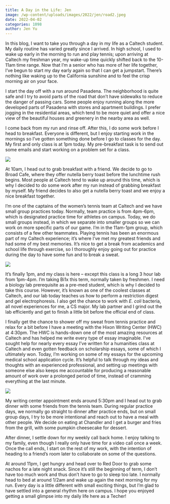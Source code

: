 ```yaml
---
title: A Day in the Life: Jen
image: /wp-content/uploads/images/2022/jen/road2.jpeg
date: 2022-04-02
categories: 1098
author: Jen Yu
---
```

In this blog, I want to take you through a day in my life as a Caltech student. My daily routine has varied greatly since I arrived. In high school, I used to wake up early in the morning to run and play tennis; upon arriving at Caltech my freshman year, my wake-up time quickly shifted back to the 10-11am time range. Now that I’m a senior who has more of her life together, I’ve begun to start my day early again so that I can get a jumpstart. There’s nothing like waking up to the California sunshine and to feel the crisp morning air on your face.

I start the day off with a run around Pasadena. The neighborhood is quite safe and I try to avoid parts of the road that don’t have sidewalks to reduce the danger of passing cars. Some people enjoy running along the more developed parts of Pasadena with stores and apartment buildings. I prefer jogging in the residential areas, which tend to be more quiet and offer a nice view of the beautiful houses and greenery in the nearby area as well.

I come back from my run and rinse off. After this, I do some work before I head to breakfast. Everyone is different, but I enjoy starting work in the mornings so I’ve gotten something done before I go to classes for the day. My first and only class is at 1pm today. My pre-breakfast task is to send out some emails and start working on a problem set for a class.

![](/images/2022/jen/berry-toast.jpeg)

At 10am, I head out to grab breakfast with a friend. We decide to go to Broad Cafe, where they offer nutella berry toast before the lunchtime rush begins. Most people at Caltech tend to wake up around this time, which is why I decided to do some work after my run instead of grabbing breakfast by myself. My friend decides to also get a nutella berry toast and we enjoy a nice breakfast together.

I’m one of the captains of the women’s tennis team at Caltech and we have small group practices today. Normally, team practice is from 4pm-6pm, which is designated practice time for athletes on campus. Today, we do small groups instead, in which we separate into smaller groups so we can work on more specific parts of our game. I’m in the 11am-1pm group, which consists of a few other teammates. Playing tennis has been an enormous part of my Caltech experience; it’s where I’ve met my greatest friends and had some of my best memories. It’s nice to get a break from academics and school life through exercise, so I thoroughly enjoy going out for practice during the day to have some fun and to break a sweat.

![](/images/2022/jen/pipettes.jpeg)

It’s finally 1pm, and my class is here – except this class is a long 3 hour lab from 1pm-4pm. I’m taking Bi1x this term, normally taken by freshmen. I need a biology lab prerequisite as a pre-med student, which is why I decided to take this course. However, it’s known as one of the coolest classes at Caltech, and our lab today teaches us how to perform a restriction digest and gel electrophoresis. I also get the chance to work with _E. coli_ bacteria, all novel experiences for me, a CS major. My lab partner and I grind out the lab efficiently and get to finish a little bit before the official end of class.

I finally get the chance to shower off my sweat from tennis practice and relax for a bit before I have a meeting with the Hixon Writing Center (HWC) at 4:30pm. The HWC is hands-down one of the most amazing resources at Caltech and has helped me write every type of essay imaginable. I’ve sought help for nearly every essay I’ve written for a humanities class at Caltech and even gotten feedback on scholarship essays, some of which I ultimately won. Today, I’m working on some of my essays for the upcoming medical school application cycle. It’s helpful to talk through my ideas and thoughts with an experienced professional, and setting up meetings with someone else also keeps me accountable for producing a reasonable amount of work over a prolonged period of time, instead of cramming everything at the last minute.

![](/images/2022/jen/dinner.jpeg)

My writing center appointment ends around 5:30pm and I head out to grab dinner with some friends from the tennis team. During regular practice days, we normally go straight to dinner after practice ends, but on small group days, I try to be more intentional and reach out to have a meal with other people. We decide on eating at Chandler and I get a burger and fries from the grill, with some pumpkin cheesecake for dessert.

After dinner, I settle down for my weekly call back home. I enjoy talking to my family, even though I really only have time for a video call once a week. Once the call ends, I start on the rest of my work, with the intention of heading to a friend’s room later to collaborate on some of the questions.

At around 11pm, I get hungry and head over to Red Door to grab some nachos for a late night snack. Since it’s still the beginning of term, I don’t have too much work and thus don’t have to go to sleep too late. I normally head to bed at around 1/2am and wake up again the next morning for my run. Every day is a little different with small exciting things, but I’m glad to have settled into a general rhythm here on campus. I hope you enjoyed getting a small glimpse into my daily life here as a Techer!